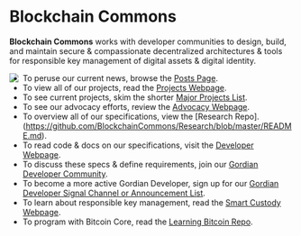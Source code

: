 # Blockchain Commons

**Blockchain Commons** works with developer communities to design, build, and maintain secure & compassionate decentralized architectures & tools for responsible key management of digital assets & digital identity.

<img align="left" src="https://www.blockchaincommons.com/images/bc-logo-black.png">

* To peruse our current news, browse the [Posts Page](https://www.blockchaincommons.com/posts/).
* To view all of our projects, read the [Projects Webpage](https://www.blockchaincommons.com/projects.html).
* To see current projects, skim the shorter [Major Projects List](https://www.blockchaincommons.com/home/#major-projects).
* To see our advocacy efforts, review the [Advocacy Webpage](https://advocacy.blockchaincommons.com).
* To overview all of our specifications, view the [Research Repo].(https://github.com/BlockchainCommons/Research/blob/master/README.md).
* To read code & docs on our specifications, visit the [Developer Webpage](https://developer.blockchaincommons.com).
* To discuss these specs & define requirements, join our [Gordian Developer Community](https://github.com/BlockchainCommons/Gordian-Developer-Community/discussions).
* To become a more active Gordian Developer, sign up for our [Gordian Developer Signal Channel or Announcement List](https://www.blockchaincommons.com/subscribe/).
* To learn about responsible key management, read the [Smart Custody Webpage](https://www.smartcustody.com/).
* To program with Bitcoin Core, read the [Learning Bitcoin Repo](https://github.com/BlockchainCommons/Learning-Bitcoin-from-the-Command-Line#readme).
